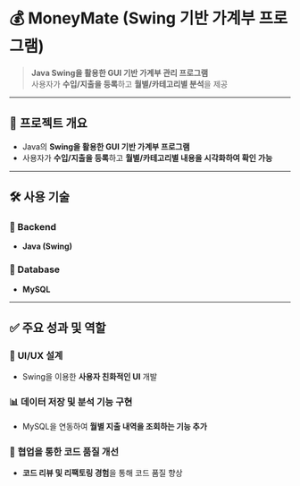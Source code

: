 # 💰 MoneyMate (Swing 기반 가계부 프로그램)

> **Java Swing을 활용한 GUI 기반 가계부 관리 프로그램**  
> 사용자가 **수입/지출을 등록**하고 **월별/카테고리별 분석**을 제공  

---

## 📌 프로젝트 개요  

- Java의 **Swing을 활용한 GUI 기반 가계부 프로그램**  
- 사용자가 **수입/지출을 등록**하고 **월별/카테고리별 내용을 시각화하여 확인 가능**  

---

## 🛠 사용 기술  

### 🔹 Backend  
- **Java (Swing)**  

### 🔹 Database  
- **MySQL**  

---

## ✅ 주요 성과 및 역할  

### 🎨 **UI/UX 설계**  
- Swing을 이용한 **사용자 친화적인 UI** 개발  

### 📊 **데이터 저장 및 분석 기능 구현**  
- MySQL을 연동하여 **월별 지출 내역을 조회하는 기능 추가**  

### 🤝 **협업을 통한 코드 품질 개선**  
- **코드 리뷰 및 리팩토링 경험**을 통해 코드 품질 향상  
